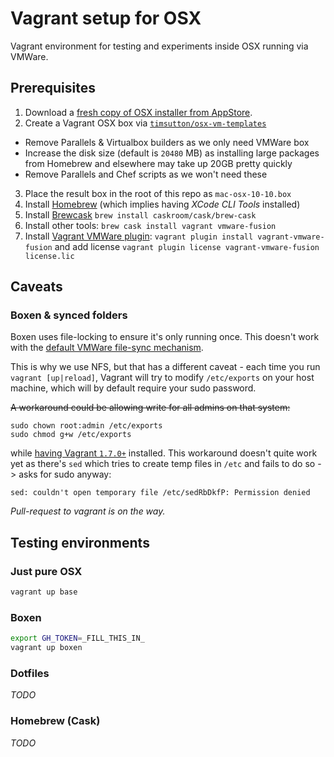 # Vagrant setup for OSX

Vagrant environment for testing and experiments inside OSX running via VMWare.

## Prerequisites

1. Download a [fresh copy of OSX installer from AppStore](https://itunes.apple.com/gb/app/os-x-yosemite/id915041082?mt=12).
2. Create a Vagrant OSX box via [`timsutton/osx-vm-templates`](https://github.com/timsutton/osx-vm-templates)
  - Remove Parallels & Virtualbox builders as we only need VMWare box
  - Increase the disk size (default is `20480` MB) as installing large packages from Homebrew and elsewhere may take up 20GB pretty quickly
  - Remove Parallels and Chef scripts as we won't need these
3. Place the result box in the root of this repo as `mac-osx-10-10.box`
4. Install [Homebrew](http://brew.sh/) (which implies having _XCode CLI Tools_ installed)
5. Install [Brewcask](http://caskroom.io/) `brew install caskroom/cask/brew-cask`
6. Install other tools: `brew cask install vagrant vmware-fusion`
7. Install [Vagrant VMWare plugin](https://www.vagrantup.com/vmware): `vagrant plugin install vagrant-vmware-fusion` and add license `vagrant plugin license vagrant-vmware-fusion license.lic`

## Caveats

### Boxen & synced folders
Boxen uses file-locking to ensure it's only running once.
This doesn't work with the [default VMWare file-sync mechanism](https://docs.vagrantup.com/v2/synced-folders/basic_usage.html).

This is why we use NFS, but that has a different caveat - each time you run `vagrant [up|reload]`,
Vagrant will try to modify `/etc/exports` on your host machine, which will by default require your sudo password.

<del>A workaround could be allowing write for all admins on that system:

```
sudo chown root:admin /etc/exports
sudo chmod g+w /etc/exports
```

while [having Vagrant `1.7.0+`](https://github.com/mitchellh/vagrant/commit/aa981cf4ec1492e33fef8dde1eb2d58b202285e6) installed.</del>
This workaround doesn't quite work yet as there's `sed` which tries to create temp files in `/etc` and fails to do so -> asks for sudo anyway:

```
sed: couldn't open temporary file /etc/sedRbDkfP: Permission denied
```

_Pull-request to vagrant is on the way._

## Testing environments

### Just pure OSX

```sh
vagrant up base
```

### Boxen

```sh
export GH_TOKEN=_FILL_THIS_IN_
vagrant up boxen
```

### Dotfiles

_TODO_

### Homebrew (Cask)

_TODO_
